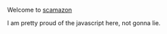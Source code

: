 Welcome to [scamazon](http://scamazon-analytics.herokuapp.com/ "Scamazon")

I am pretty proud of the javascript here, not gonna lie.
